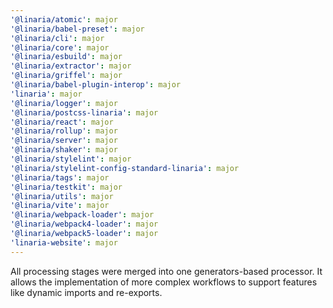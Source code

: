 ```yaml
---
'@linaria/atomic': major
'@linaria/babel-preset': major
'@linaria/cli': major
'@linaria/core': major
'@linaria/esbuild': major
'@linaria/extractor': major
'@linaria/griffel': major
'@linaria/babel-plugin-interop': major
'linaria': major
'@linaria/logger': major
'@linaria/postcss-linaria': major
'@linaria/react': major
'@linaria/rollup': major
'@linaria/server': major
'@linaria/shaker': major
'@linaria/stylelint': major
'@linaria/stylelint-config-standard-linaria': major
'@linaria/tags': major
'@linaria/testkit': major
'@linaria/utils': major
'@linaria/vite': major
'@linaria/webpack-loader': major
'@linaria/webpack4-loader': major
'@linaria/webpack5-loader': major
'linaria-website': major
---
```


All processing stages were merged into one generators-based processor. It allows the implementation of more complex workflows to support features like dynamic imports and re-exports.
